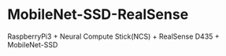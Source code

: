 # MobileNet-SSD-RealSense
RaspberryPi3 + Neural Compute Stick(NCS) + RealSense D435 + MobileNet-SSD
